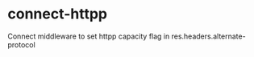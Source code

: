 connect-httpp
=============

Connect middleware to set httpp capacity flag in res.headers.alternate-protocol
